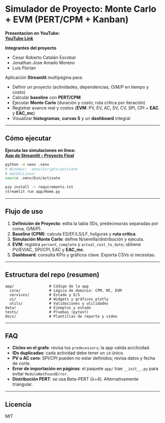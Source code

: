 # Simulador de Proyecto: Monte Carlo + EVM (PERT/CPM + Kanban)

**Presentacion en YouTube:**  
[**YouTube Link**](https://youtu.be/ONFWqNvDdhw)  

**Integrantes del proyecto**
- Cesar Roberto Catalán Escobar  
- Jonathan Jose Amado Moreno  
- Luis Florian  

Aplicación **Streamlit** multipágina para:
- Definir un proyecto (actividades, dependencias, O/M/P en tiempo y costo)
- Calcular **baseline** con **PERT/CPM**
- Ejecutar **Monte Carlo** (duración y costo; ruta crítica por iteración)
- Registrar avance real y costos (**EVM**: PV, EV, AC, SV, CV, SPI, CPI + **EAC** y **EAC_mc**)
- Visualizar **histogramas**, **curvas S** y un **dashboard** integral

---


## Cómo ejecutar

**Ejecuta las simulaciones en línea:**  
[**App de Streamlit – Proyecto Final**](https://simulador-evm-mc.streamlit.app)  

```bash
python -m venv .venv
# Windows: .venv\Scripts\activate
# macOS/Linux:
source .venv/bin/activate

pip install -r requirements.txt
streamlit run app/Home.py
```

---

## Flujo de uso

1. **Definición de Proyecto**: edita la tabla (IDs, predecesoras separadas por coma, O/M/P).
2. **Baseline (CPM)**: calcula ES/EF/LS/LF, holguras y **ruta crítica**.
3. **Simulación Monte Carlo**: define N/semilla/distribución y ejecuta.
4. **EVM**: registra `percent_complete` y `actual_cost_to_date`; obtiene PV/EV/AC, SPI/CPI, EAC y **EAC_mc**.
5. **Dashboard**: consulta KPIs y gráficos clave. Exporta CSVs si necesitas.

---

## Estructura del repo (resumen)

```
app/                # Código de la app
  core/             # Lógica de dominio: CPM, MC, EVM
  services/         # Estado y E/S
  ui/               # Widgets y gráficos plotly
  utils/            # Validaciones y utilidades
data/               # Ejemplos y estado
tests/              # Pruebas (pytest)
docs/               # Plantillas de reporte y video
```

---

## FAQ

- **Ciclos en el grafo**: revisa tus `predecessors`; la app valida aciclicidad.
- **IDs duplicadas**: cada actividad debe tener un `id` único.
- **PV o AC cero**: SPI/CPI pueden no estar definidos; revisa datos y fecha de corte.
- **Error de importación en páginas**: el paquete `app/` trae `__init__.py` para evitar `ModuleNotFoundError`.
- **Distribución PERT**: se usa Beta-PERT (λ=4). Alternativamente triangular.

---

## Licencia
MIT
